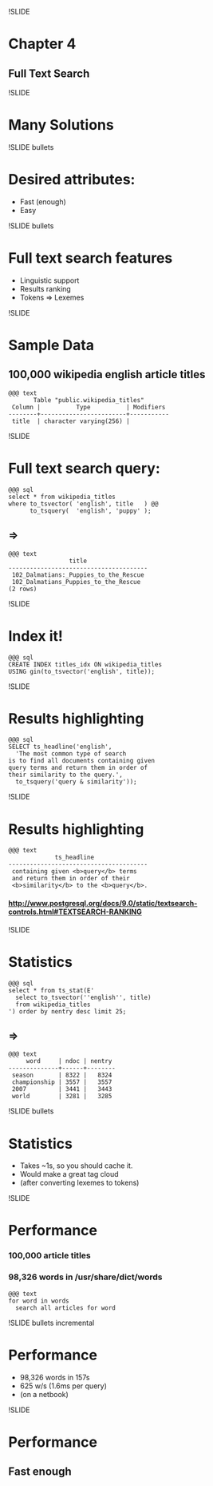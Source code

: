 !SLIDE
# Chapter 4
## Full Text Search

!SLIDE
# Many Solutions

!SLIDE bullets
# Desired attributes:
* Fast (enough)
* Easy

!SLIDE bullets
# Full text search features
* Linguistic support
* Results ranking
* Tokens => Lexemes

!SLIDE
# Sample Data
## 100,000 wikipedia english article titles
    @@@ text
           Table "public.wikipedia_titles"
     Column |          Type          | Modifiers 
    --------+------------------------+-----------
     title  | character varying(256) | 


!SLIDE
# Full text search query:
    @@@ sql
    select * from wikipedia_titles
    where to_tsvector( 'english', title   ) @@
          to_tsquery(  'english', 'puppy' );
## => 
    @@@ text
                     title                 
    ---------------------------------------
     102_Dalmatians:_Puppies_to_the_Rescue
     102_Dalmatians_Puppies_to_the_Rescue
    (2 rows)

!SLIDE
# Index it!
    @@@ sql
    CREATE INDEX titles_idx ON wikipedia_titles
    USING gin(to_tsvector('english', title));

!SLIDE
# Results highlighting
    @@@ sql
    SELECT ts_headline('english',
      'The most common type of search
    is to find all documents containing given
    query terms and return them in order of
    their similarity to the query.',
      to_tsquery('query & similarity'));

!SLIDE
# Results highlighting
    @@@ text
                 ts_headline                   
    ---------------------------------------
     containing given <b>query</b> terms
     and return them in order of their
     <b>similarity</b> to the <b>query</b>.
    
#### http://www.postgresql.org/docs/9.0/static/textsearch-controls.html#TEXTSEARCH-RANKING

!SLIDE
# Statistics
    @@@ sql
    select * from ts_stat(E'
      select to_tsvector(''english'', title)
      from wikipedia_titles
    ') order by nentry desc limit 25;
## =>
    @@@ text
         word     | ndoc | nentry 
    --------------+------+--------
     season       | 8322 |   8324
     championship | 3557 |   3557
     2007         | 3441 |   3443
     world        | 3281 |   3285

!SLIDE bullets
# Statistics
* Takes ~1s, so you should cache it. 
* Would make a great tag cloud
* (after converting lexemes to tokens)

!SLIDE
# Performance
### 100,000 article titles
### 98,326 words in /usr/share/dict/words

    @@@ text
    for word in words
      search all articles for word

!SLIDE bullets incremental
# Performance
* 98,326 words in 157s
* 625 w/s (1.6ms per query)
* (on a netbook)

!SLIDE
# Performance
## Fast enough

